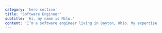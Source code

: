 ```yaml
---
category: 'hero section'
title: 'Software Engineer'
subtitle: 'Hi, my name is Milu.'
content: 'I’m a software engineer living in Dayton, Ohio. My expertise is in building web-based applications and data representations with JavaScript. In addition to my day job, I am the co-founder of Imagine.Dat, a Data Visualization Dayton meetup.'
---
```

